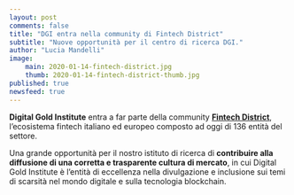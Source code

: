 ```yaml
---
layout: post
comments: false
title: "DGI entra nella community di Fintech District"
subtitle: "Nuove opportunità per il centro di ricerca DGI." 
author: "Lucia Mandelli"
image:
    main: 2020-01-14-fintech-district.jpg
    thumb: 2020-01-14-fintech-district-thumb.jpg
published: true
newsfeed: true
---
```


**Digital Gold Institute** entra a far parte della community [**Fintech District**](https://www.fintechdistrict.com/community//), l’ecosistema fintech italiano ed europeo composto ad oggi di 136 entità del settore.

Una grande opportunità per il nostro istituto di ricerca di **contribuire alla diffusione di una corretta e trasparente cultura di mercato**, in cui Digital Gold Institute è l’entità di eccellenza nella divulgazione e inclusione sui temi di scarsità nel mondo digitale e sulla tecnologia blockchain. 
